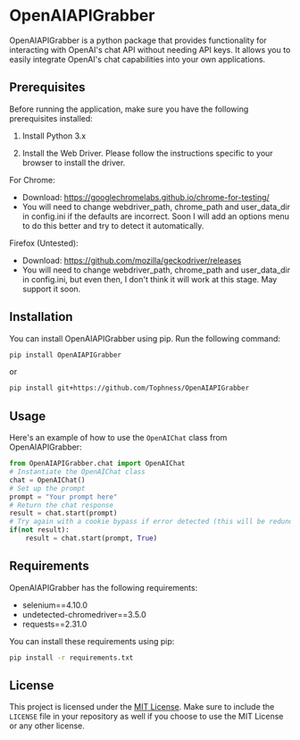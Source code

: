 # OpenAIAPIGrabber
OpenAIAPIGrabber is a python package that provides functionality for interacting with OpenAI's chat API without needing API keys. It allows you to easily integrate OpenAI's chat capabilities into your own applications.

## Prerequisites

Before running the application, make sure you have the following prerequisites installed:

1. Install Python 3.x

2. Install the Web Driver. Please follow the instructions specific to your browser to install the driver.

For Chrome:
- Download: https://googlechromelabs.github.io/chrome-for-testing/
- You will need to change webdriver_path, chrome_path and user_data_dir in config.ini if the defaults are incorrect. Soon I will add an options menu to do this better and try to detect it automatically.

Firefox (Untested):
- Download: https://github.com/mozilla/geckodriver/releases
- You will need to change webdriver_path, chrome_path and user_data_dir in config.ini, but even then, I don't think it will work at this stage. May support it soon.

## Installation
You can install OpenAIAPIGrabber using pip. Run the following command:
```bash
pip install OpenAIAPIGrabber
```
or 
```bash
pip install git+https://github.com/Tophness/OpenAIAPIGrabber
```
## Usage
Here's an example of how to use the `OpenAIChat` class from OpenAIAPIGrabber:
```python
from OpenAIAPIGrabber.chat import OpenAIChat
# Instantiate the OpenAIChat class
chat = OpenAIChat()
# Set up the prompt
prompt = "Your prompt here"
# Return the chat response
result = chat.start(prompt)
# Try again with a cookie bypass if error detected (this will be redundant soon)
if(not result):
	result = chat.start(prompt, True)
```
## Requirements
OpenAIAPIGrabber has the following requirements:
- selenium==4.10.0
- undetected-chromedriver==3.5.0
- requests==2.31.0

You can install these requirements using pip:
```bash
pip install -r requirements.txt
```

## License
This project is licensed under the [MIT License](LICENSE).
Make sure to include the `LICENSE` file in your repository as well if you choose to use the MIT License or any other license.
